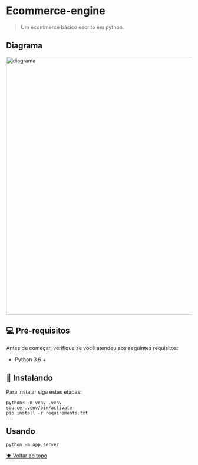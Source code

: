 # Ecommerce-engine

> Um ecommerce básico escrito em python.

## Diagrama

<img src="https://user-images.githubusercontent.com/92966154/156649269-bbd9fa7f-cf0b-45db-9b87-a0f4da3cc1a1.png" alt="diagrama" width="700">

## 💻 Pré-requisitos

Antes de começar, verifique se você atendeu aos seguintes requisitos:
* Python 3.6 +

## 🚀 Instalando

Para instalar siga estas etapas:
```
python3 -m venv .venv
source .venv/bin/activate
pip install -r requirements.txt
```

## Usando
```
python -m app.server
```

[⬆ Voltar ao topo](#nome-do-projeto)<br>
